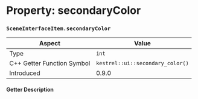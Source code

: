 
# Property: secondaryColor
### `SceneInterfaceItem.secondaryColor`

| Aspect | Value |
| --- | --- |
| Type | `int` |
| C++ Getter Function Symbol | `kestrel::ui::secondary_color()` |
| Introduced | 0.9.0 |

#### Getter Description

